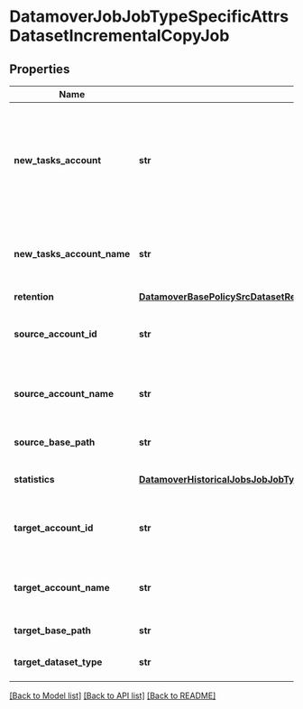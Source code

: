 # DatamoverJobJobTypeSpecificAttrsDatasetIncrementalCopyJob

## Properties
Name | Type | Description | Notes
------------ | ------------- | ------------- | -------------
**new_tasks_account** | **str** | Account ID of the system on which to create tasks. This overrides the default task affinity. | [optional] 
**new_tasks_account_name** | **str** | Account name of the system on which to create tasks. | [optional] 
**retention** | [**DatamoverBasePolicySrcDatasetRetention**](DatamoverBasePolicySrcDatasetRetention.md) |  | [optional] 
**source_account_id** | **str** | Account ID of the source storage system. | [optional] 
**source_account_name** | **str** | Account name of the source storage system. | [optional] 
**source_base_path** | **str** | Filesystem source base path. | [optional] 
**statistics** | [**DatamoverHistoricalJobsJobJobTypeSpecificAttrsDatasetIncrementalCopyJobStatistics**](DatamoverHistoricalJobsJobJobTypeSpecificAttrsDatasetIncrementalCopyJobStatistics.md) | Incremental copy job statistics. | [optional] 
**target_account_id** | **str** | Account ID of the target storage system. | [optional] 
**target_account_name** | **str** | Account name of the target storage system. | [optional] 
**target_base_path** | **str** | Target base path. | [optional] 
**target_dataset_type** | **str** | Dataset type on target. | [optional] 

[[Back to Model list]](../README.md#documentation-for-models) [[Back to API list]](../README.md#documentation-for-api-endpoints) [[Back to README]](../README.md)


